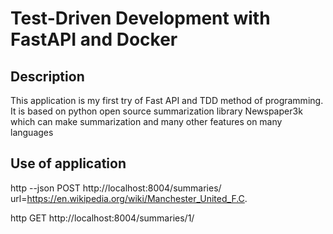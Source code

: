 # Test-Driven Development with FastAPI and Docker

## Description

This application is my first try of Fast API and TDD method of programming. It is based on python open source summarization library Newspaper3k which can make summarization and many other features on many languages

## Use of application

http --json POST http://localhost:8004/summaries/ url=https://en.wikipedia.org/wiki/Manchester_United_F.C.

http GET http://localhost:8004/summaries/1/

